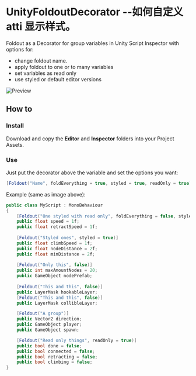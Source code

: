 # UnityFoldoutDecorator --如何自定义atti 显示样式。
Foldout as a Decorator for group variables in Unity Script Inspector with options for:

* change foldout name.
* apply foldout to one or to many variables
* set variables as read only
* use styled or default editor versions

![Preview](https://user-images.githubusercontent.com/5109640/132052832-8a50bbc2-5c90-4037-b926-cc6da6cf6c2e.png)

## How to

### Install
Download and copy the **Editor** and **Inspector** folders into your Project Assets.

### Use

Just put the decorator above the variable and set the options you want:
```csharp
[Foldout("Name", foldEverything = true, styled = true, readOnly = true)]
```

Example (same as image above):
```csharp
public class MyScript : MonoBehaviour
{
    [Foldout("One styled with read only", foldEverything = false, styled = true, readOnly = true)]
    public float speed = 1f;
    public float retractSpeed = 1f;
    
    [Foldout("Styled ones", styled = true)]
    public float climbSpeed = 1f;
    public float nodeDistance = 2f;
    public float minDistance = 2f;
    
    [Foldout("Only this", false)]
    public int maxAmountNodes = 20;
    public GameObject nodePrefab;
    
    [Foldout("This and this", false)]
    public LayerMask hookableLayer;
    [Foldout("This and this", false)]
    public LayerMask collibleLayer;

    [Foldout("A group")]
    public Vector2 direction;
    public GameObject player;
    public GameObject spawn;

    [Foldout("Read only things", readOnly = true)]
    public bool done = false;
    public bool connected = false;
    public bool retracting = false;
    public bool climbing = false;
}
```

